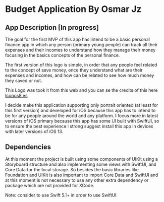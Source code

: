 # Budget Application By Osmar Jz

## App Description [In progress]

The goal for the first MVP of this app has intend to be a basic personal finance app in which any person (primary young people) can track all their expenses and their incomes to understand how they manage their money focusing in the basics concepts of the personal finance.

The first version of this logo is simple, in order that any people feel related to the concept of save money, once they understand what are their expenses and incomes, and how can be related to see how much money they saved or not.

This Logo was took it from this web and you can se the credits of this here [Iconos8.es](https://iconos8.es/illustrations/illustration/flame-hands-drawing-a-dollar-sign-on-the-piggy-bank-and-putting-coins-in-it)

I decide make this application supporting only portrait oriented (at least for this first version) and developed for iOS because this app has to intend to be for any people around the world and any platform. I focus more in latest versions of iOS primary because this app has some UI built with SwiftUI, so to ensure the best experience I strong suggest install this app in devices with later versions of iOS 13.

## Dependencies

At this moment the project is built using some components of UIKit using a Storyboard structure and also implementing some views with SwiftUI, and Core Data for the local storage. So besides the basic libraries like Foundation and UIKit is also important to import Core Data and SwiftUI and at this moment is not necessary to use any other extra dependency or package which are not provided for XCode.

Note: consider to use Swift 5.1+ in order to use SwiftUI
